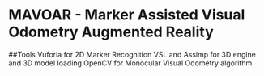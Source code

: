 # MAVOAR - Marker Assisted Visual Odometry Augmented Reality


##Tools
Vuforia for 2D Marker Recognition
VSL and Assimp for 3D engine and 3D model loading
OpenCV for Monocular Visual Odometry algorithm 


